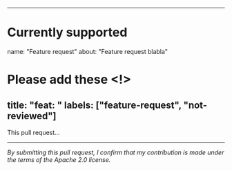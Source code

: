 <!-- Thank you for making a submission to the *aws-doc-sdk-examples* repository. Please provide an overview of the intended changes from this PR. -->

---
# Currently supported
name: "Feature request"
about: "Feature request blabla"
# Please add these <!>
title: "feat: "
labels: ["feature-request", "not-reviewed"]
---

This pull request...


---
_By submitting this pull request, I confirm that my contribution is made under the terms of the Apache 2.0 license._
